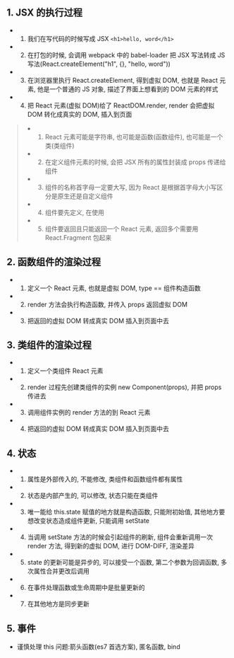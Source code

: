 ## 1. JSX 的执行过程

- 1. 我们在写代码的时候写成 JSX `<h1>hello, word</h1>`
- 2. 在打包的时候, 会调用 webpack 中的 babel-loader 把 JSX 写法转成 JS 写法(React.createElement("h1", {}, "hello, word"))
- 3. 在浏览器里执行 React.createElement, 得到虚拟 DOM, 也就是 React 元素, 他是一个普通的 JS 对象, 描述了界面上想看到的 DOM 元素的样式
- 4. 把 React 元素(虚拟 DOM)给了 ReactDOM.render, render 会把虚拟 DOM 转化成真实的 DOM, 插入到页面

> - 1. React 元素可能是字符串, 也可能是函数(函数组件), 也可能是一个类(类组件)
> - 2. 在定义组件元素的时候, 会把 JSX 所有的属性封装成 props 传递给组件
> - 3. 组件的名称首字母一定要大写, 因为 React 是根据首字母大小写区分是原生还是自定义组件
> - 4. 组件要先定义, 在使用
> - 5. 组件要返回且只能返回一个 React 元素, 返回多个需要用 React.Fragment 包起来

## 2. 函数组件的渲染过程

- 1. 定义一个 React 元素, 也就是虚拟 DOM, type == 组件构造函数
- 2. render 方法会执行构造函数, 并传入 props 返回虚拟 DOM
- 3. 把返回的虚拟 DOM 转成真实 DOM 插入到页面中去

## 3. 类组件的渲染过程

- 1. 定义一个类组件 React 元素
- 2. render 过程先创建类组件的实例 new Component(props), 并把 props 传进去
- 3. 调用组件实例的 render 方法的到 React 元素
- 4. 把返回的虚拟 DOM 转成真实 DOM 插入到页面中去

## 4. 状态

- 1. 属性是外部传入的, 不能修改, 类组件和函数组件都有属性
- 2. 状态是内部产生的, 可以修改, 状态只能在类组件
- 3. 唯一能给 this.state 赋值的地方就是构造函数, 只能附初始值, 其他地方要想改变状态造成组件更新, 只能调用 setState
- 4. 当调用 setState 方法的时候会引起组件的刷新, 组件会重新调用一次 render 方法, 得到新的虚拟 DOM, 进行 DOM-DIFF, 渲染差异
- 5. state 的更新可能是异步的, 可以接受一个函数, 第二个参数为回调函数, 多次属性合并更改后调用
- 6. 在事件处理函数或生命周期中是批量更新的
- 7. 在其他地方是同步更新

## 5. 事件

- 谨慎处理 this 问题:箭头函数(es7 首选方案), 匿名函数, bind
